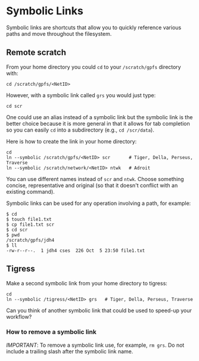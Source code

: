 # Symbolic Links

Symbolic links are shortcuts that allow you to quickly reference various paths and move throughout the filesystem.

## Remote scratch

From your home directory you could `cd` to your `/scratch/gpfs` directory with:

```
cd /scratch/gpfs/<NetID>
```

However, with a symbolic link called `grs` you would just type:

```
cd scr
```

One could use an alias instead of a symbolic link but the symbolic link is the better choice because it is more general in that it allows for tab completion so you can easily `cd` into a subdirectory (e.g., `cd /scr/data`).

Here is how to create the link in your home directory:

```
cd
ln --symbolic /scratch/gpfs/<NetID> scr       # Tiger, Della, Perseus, Traverse
ln --symbolic /scratch/network/<NetID> ntwk   # Adroit
```

You can use different names instead of `scr` and `ntwk`. Choose something concise, representative and original (so that it doesn't conflict with an existing command).

Symbolic links can be used for any operation involving a path, for example:

```
$ cd
$ touch file1.txt
$ cp file1.txt scr
$ cd scr
$ pwd
/scratch/gpfs/jdh4
$ ll
-rw-r--r--.  1 jdh4 cses  226 Oct  5 23:50 file1.txt
```

## Tigress

Make a second symbolic link from your home directory to tigress:

```
cd
ln --symbolic /tigress/<NetID> grs   # Tiger, Della, Perseus, Traverse
```

Can you think of another symbolic link that could be used to speed-up your workflow?

### How to remove a symbolic link

*IMPORTANT*: To remove a symbolic link use, for example, `rm grs`. Do not include a trailing slash after the symbolic link name.
